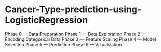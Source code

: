 # Cancer-Type-prediction-using-LogisticRegression

Phase 0 — Data Preparation
Phase 1 — Data Exploration
Phase 2 — Encoding Categorical Data
Phase 3 — Feature Scaling
Phase 4 — Model Selection
Phase 5 — Prediction
Phase 6 — Visualization
